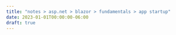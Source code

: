 ```yaml
---
title: "notes > asp.net > blazor > fundamentals > app startup"
date: 2023-01-01T00:00:00-06:00
draft: true
---
```

